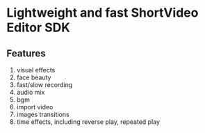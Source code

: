 # Lightweight and fast ShortVideo Editor SDK
## Features
1. visual effects
2. face beauty
3. fast/slow recording
4. audio mix
5. bgm
6. import video
7. images transitions
8. time effects, including reverse play, repeated play
